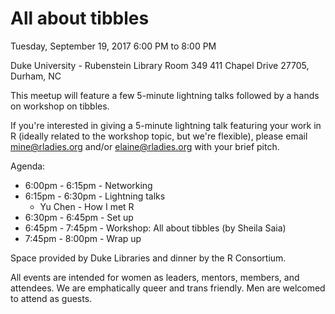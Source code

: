 # All about tibbles

Tuesday, September 19, 2017
6:00 PM to 8:00 PM

Duke University - Rubenstein Library Room 349
411 Chapel Drive 27705, Durham, NC

This meetup will feature a few 5-minute lightning talks followed by a hands on workshop on tibbles.

If you're interested in giving a 5-minute lightning talk featuring your work in R (ideally related to the workshop topic, but we're flexible), please email mine@rladies.org and/or elaine@rladies.org with your brief pitch.


Agenda:

- 6:00pm - 6:15pm - Networking  
- 6:15pm - 6:30pm - Lightning talks 
    - Yu Chen - How I met R
- 6:30pm - 6:45pm - Set up  
- 6:45pm - 7:45pm - Workshop: All about tibbles (by Sheila Saia) 
- 7:45pm - 8:00pm - Wrap up

Space provided by Duke Libraries and dinner by the R Consortium.

All events are intended for women as leaders, mentors, members, and attendees. We are emphatically queer and trans friendly. Men are welcomed to attend as guests. 
